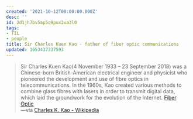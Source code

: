 ```yaml
---
created: '2021-10-12T00:00:00.000Z'
desc: ''
id: 2d1jh7bv5ap5q9pux2ua3l0
tags:
- TIL
- people
title: Sir Charles Kuen Kao - father of fiber optic communications
updated: 1653437337593
---
```

   
> Sir Charles Kuen Kao(4 November 1933 – 23 September 2018) was a Chinese-born British-American electrical engineer and physicist who pioneered the development and use of fibre optics in telecommunications. In the 1960s, Kao created various methods to combine glass fibres with lasers in order to transmit digital data, which laid the groundwork for the evolution of the Internet. [Fiber Optic](../../devlog/fiber%20optic.md)   
> —via [Charles K. Kao - Wikipedia](https://en.wikipedia.org/wiki/Charles_K._Kao)